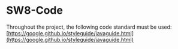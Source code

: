 # SW8-Code

Throughout the project, the following code standard must be used:
[https://google.github.io/styleguide/javaguide.html](https://google.github.io/styleguide/javaguide.html)
